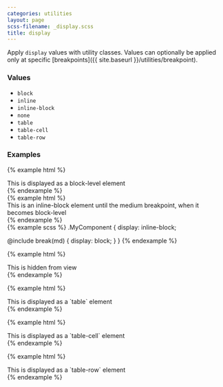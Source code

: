 ```yaml
---
categories: utilities
layout: page
scss-filename: _display.scss
title: display
---
```

Apply `display` values with utility classes. Values can optionally be applied only at specific [breakpoints]({{ site.baseurl }}/utilities/breakpoint).

### Values
* `block`
* `inline`
* `inline-block`
* `none`
* `table`
* `table-cell`
* `table-row`

### Examples
{% example html %}
<div class="u-background-color--gray-13 u-display--block">
  This is displayed as a block-level element
</div>
{% endexample %}


<div class="DocsExample DocsExample--grouped">
{% example html %}
<div class="u-background-color--gray-13 u-display--inline-block u-md-display--block">
  This is an inline-block element until the medium breakpoint, when it becomes block-level
</div>
{% endexample %}
</div>

<div class="DocsExample DocsExample--renderHidden">
{% example scss %}
.MyComponent {
  display: inline-block;

  @include break(md) {
    display: block;
  }
}
{% endexample %}
</div>


{% example html %}
<div class="u-background-color--gray-13 u-display--none">
  This is hidden from view
</div>
{% endexample %}

{% example html %}
<div class="u-background-color--gray-13 u-display--table">
  This is displayed as a `table` element
</div>
{% endexample %}

{% example html %}
<div class="u-background-color--gray-13 u-display--table-cell">
  This is displayed as a `table-cell` element
</div>
{% endexample %}

{% example html %}
<div class="u-background-color--gray-13 u-display--table-row">
  This is displayed as a `table-row` element
</div>
{% endexample %}
